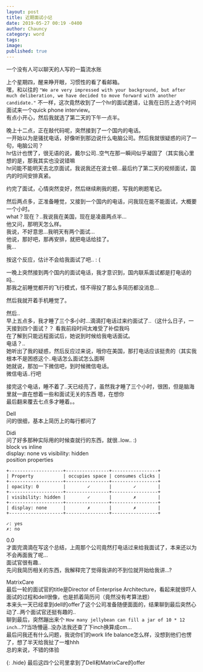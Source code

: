 ```yaml
---
layout: post
title: 近期面试小记
date: 2019-05-27 00:19 -0400
author: Chauncy
category: word
tags: 
image: 
published: true
---
```


<p><hide>一个没有人可以聊天的人写的一篇流水账</hide></p>

上个星期四，醒来睁开眼，习惯性的看了看邮箱。  
嘿，和以往的 `"We are very impressed with your background, but after much deliberation, we have decided to move forward with another candidate."` 不一样，这次竟然收到了一个hr的面试邀请，让我在日历上选个时间面试来一个quick phone interview。  
有点小开心，然后我就选了第二天的下午一点半。

晚上十二点，正在敲代码呢，突然接到了一个国内的电话。  
一开始以为是骚扰电话，好像听到那边说什么电脑公司。然后我就很疑惑的问了一句，电脑公司？  
hr估计也愣了，很无语的说，戴尔公司..空气在那一瞬间似乎凝固了（其实我心里想的是，那我其实也没说错嘛  
hr问能不能明天去北京面试，我说我还在波士顿...最后约了第二天的视频面试，国内的时间安排真紧。  

约完了面试，心情突然变好，然后继续刷我的题，写我的刷题笔记。

然后两点多，正准备睡觉，又接到一个国内的电话，问我现在能不能面试，大概要一个小时。  
what？现在？..我说我在美国，现在是凌晨两点半...  
他又问，那明天怎么样。  
我说，不好意思...我明天有两个面试...  
他说，那好吧，那再安排，就把电话给挂了。  
我...

按这个反应，估计不会给我面试了吧.. : (

一晚上突然接到两个国内的面试电话，我才意识到，国内联系面试都是打电话的吗..  
那我之前睡觉都开的飞行模式，怪不得投了那么多简历都没消息...  

然后我就开着手机睡觉了。  

然后..  
早上五点多，我才睡了三个多小时...滴滴打电话过来约面试了..（这什么日子，一天接到四个面试？？ <hide>看我前段时间太难受了补偿我吗</hide>  
在了解到只能远程面试后，她说到时候给我电话面试。  
电话？..   
她听出了我的疑惑，然后反应过来说，哦你在美国，那打电话应该挺贵的（其实我根本不是困惑这个..电话怎么面试怎么面啊  
她就说，那加一下微信吧，到时候微信电话。  
微信电话..行吧

接完这个电话，睡不着了..天已经亮了，虽然我才睡了三个小时，很困，但是脑海里就一直在想着一些和面试无关的东西 <hide>嗯，在想你</hide>  
最后翻来覆去七点多才睡着。。  


Dell  
问的很细，基本上简历上的每行都问了  

Didi  
问了好多那种实际用的时候查就行的东西，就很..low.. :)  
block vs inline  
display: none vs visibility: hidden  
position properties  

```text
+--------------------+----------------+-----------------+
| Property           | occupies space | consumes clicks |
+--------------------+----------------+-----------------+
| opacity: 0         |        ✓       |        ✓        |
+--------------------+----------------+-----------------+
| visibility: hidden |        ✓       |        ✗        |
+--------------------+----------------+-----------------+
| display: none      |        ✗       |        ✗        |
+--------------------+----------------+-----------------+

✓: yes
✗: no
```

0.0  
才面完滴滴在写这个总结，上周那个公司竟然打电话过来给我面试了，本来还以为不会再面我了呢...  
面试官很有趣..  
先问我简历相关的东西，我解释完了觉得我讲的不到位就开始给我讲...?

MatrixCare  
最后一轮的面试官的title是Director of Enterprise Architecture，看起来就很吓人  
面试的过程和dell很像，也是抓着简历问（竟然没有考算法题）  
本来头一天已经拿到dell的offer了这个公司准备随便面面的，结果聊到最后突然心动了..两个面试官还挺有趣的..  
聊到最后，突然蹦出来个 `How many jellybean can fill a jar of 10 * 12 inch`...??当场懵逼..没办法我还查了下inch换算成cm...  
最后问我还有什么问题，我说你们的work life balance怎么样，没想到他们也愣了，想了半天给我扯了一堆hhh  
总的来说，不错的体验

{: .hide}
最后这四个公司里拿到了Dell和MatrixCare的offer
